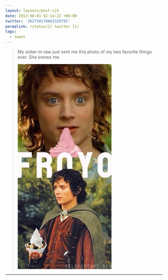 ```yaml
---
layout: layouts/post.njk
date: 2013-08-01 02:14:22 +00:00
twitter: '362758170663329793'
permalink: /status/{{ twitter }}/
tags: 
  - tweet
---
```


> My sister-in-law just sent me this photo of my two favorite things ever. She knows me. 
> 
> ![Frodo eating froyo](/img/362758170663329793-BQjGol5CIAEifzB.jpg)

---
